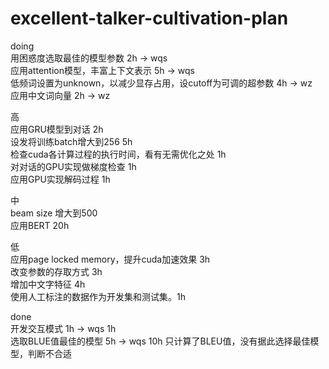# excellent-talker-cultivation-plan
doing  
用困惑度选取最佳的模型参数 2h -> wqs  
应用attention模型，丰富上下文表示 5h -> wqs  
低频词设置为unknown，以减少显存占用，设cutoff为可调的超参数 4h -> wz  
应用中文词向量 2h -> wz  

高  
应用GRU模型到对话 2h  
设发将训练batch增大到256 5h  
检查cuda各计算过程的执行时间，看有无需优化之处 1h  
对对话的GPU实现做梯度检查 1h  
应用GPU实现解码过程 1h
  
中  
beam size 增大到500  
应用BERT 20h  
  
低  
应用page locked memory，提升cuda加速效果 3h  
改变参数的存取方式 3h  
增加中文字特征 4h  
使用人工标注的数据作为开发集和测试集。1h  

done  
开发交互模式 1h -> wqs 1h  
选取BLUE值最佳的模型 5h -> wqs 10h 只计算了BLEU值，没有据此选择最佳模型，判断不合适  
